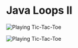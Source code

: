 # Java Loops II

![Playing Tic-Tac-Toe](https://i.imgur.com/wwJ7q6U.png)

![Playing Tic-Tac-Toe](https://i.imgur.com/PKWcDKy.png)
